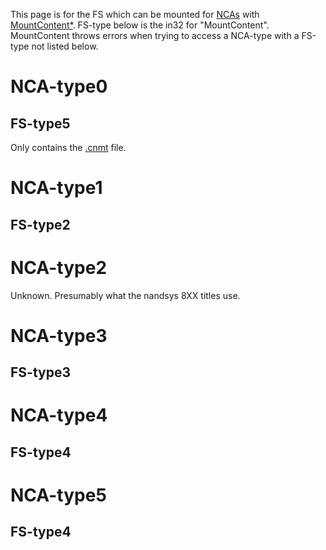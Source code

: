This page is for the FS which can be mounted for
[NCAs](NCA.md "wikilink") with
[MountContent\*](Filesystem%20services.md "wikilink"). FS-type below is
the in32 for "MountContent". MountContent throws errors when trying to
access a NCA-type with a FS-type not listed below.

# NCA-type0

## FS-type5

Only contains the [.cnmt](NCA.md "wikilink") file.

# NCA-type1

## FS-type2

# NCA-type2

Unknown. Presumably what the nandsys 8XX titles use.

# NCA-type3

## FS-type3

# NCA-type4

## FS-type4

# NCA-type5

## FS-type4
